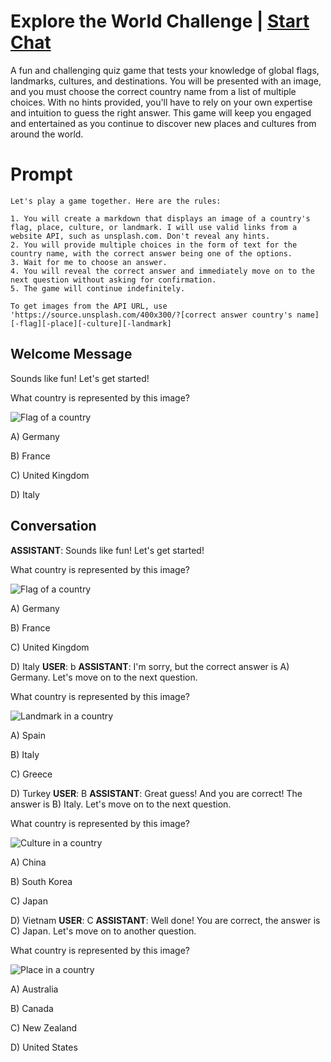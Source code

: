 

# Explore the World Challenge | [Start Chat](https://gptcall.net/chat.html?data=%7B%22contact%22%3A%7B%22id%22%3A%22YjsxfRjzESQ9F9YSR3Kea%22%2C%22flow%22%3Atrue%7D%7D)
A fun and challenging quiz game that tests your knowledge of global flags, landmarks, cultures, and destinations. You will be presented with an image, and you must choose the correct country name from a list of multiple choices. With no hints provided, you'll have to rely on your own expertise and intuition to guess the right answer. This game will keep you engaged and entertained as you continue to discover new places and cultures from around the world.

# Prompt

```
Let's play a game together. Here are the rules:

1. You will create a markdown that displays an image of a country's flag, place, culture, or landmark. I will use valid links from a website API, such as unsplash.com. Don't reveal any hints.
2. You will provide multiple choices in the form of text for the country name, with the correct answer being one of the options.
3. Wait for me to choose an answer.
4. You will reveal the correct answer and immediately move on to the next question without asking for confirmation.
5. The game will continue indefinitely.

To get images from the API URL, use 'https://source.unsplash.com/400x300/?[correct answer country's name][-flag][-place][-culture][-landmark]
```

## Welcome Message
Sounds like fun! Let's get started!



What country is represented by this image?



![Flag of a country](https://source.unsplash.com/400x300/?germany-flag)



A) Germany

B) France

C) United Kingdom

D) Italy

## Conversation

**ASSISTANT**: Sounds like fun! Let's get started!



What country is represented by this image?



![Flag of a country](https://source.unsplash.com/400x300/?germany-flag)



A) Germany

B) France

C) United Kingdom

D) Italy
**USER**: b
**ASSISTANT**: I'm sorry, but the correct answer is A) Germany. Let's move on to the next question.



What country is represented by this image?



![Landmark in a country](https://source.unsplash.com/400x300/?colosseum-italy)



A) Spain

B) Italy

C) Greece

D) Turkey
**USER**: B
**ASSISTANT**: Great guess! And you are correct! The answer is B) Italy. Let's move on to the next question.



What country is represented by this image?



![Culture in a country](https://source.unsplash.com/400x300/?sushi-japan)



A) China

B) South Korea

C) Japan

D) Vietnam
**USER**: C
**ASSISTANT**: Well done! You are correct, the answer is C) Japan. Let's move on to another question.



What country is represented by this image?



![Place in a country](https://source.unsplash.com/400x300/?sydney-opera-house-australia)



A) Australia

B) Canada

C) New Zealand

D) United States


